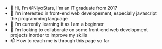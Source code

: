 - 👋 Hi, I’m @NiyoStars, I'm an IT graduate from 2017
- 👀 I’m interested in front-end web developement, especially javascript the programming language
- 🌱 I’m currently learning it as I am a beginner
- 💞️ I’m looking to collaborate on some front-end web development projects inorder to improve my skills
- 📫 How to reach me is through this page so far 

<!---
NiyoStars/NiyoStars is a ✨ special ✨ repository because its `README.md` (this file) appears on your GitHub profile.
You can click the Preview link to take a look at your changes.
--->
